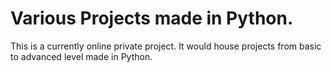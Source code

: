 # Various Projects made in Python.
This is a currently online private project. It would house projects from basic to advanced level made in Python.


